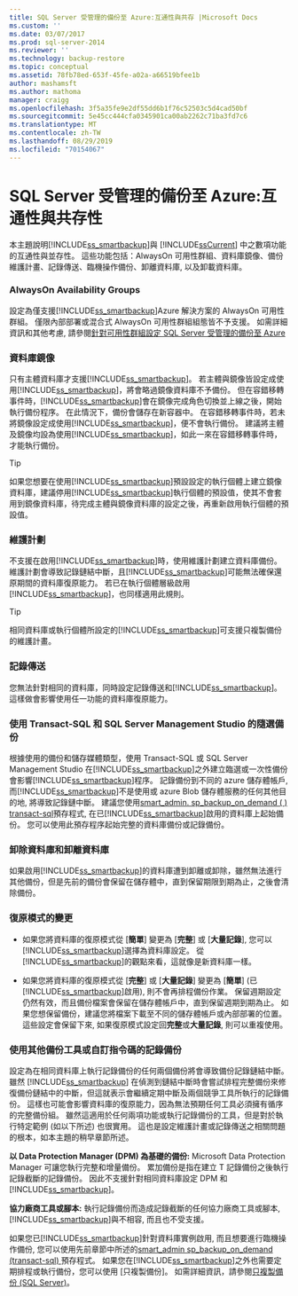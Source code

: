 ```yaml
---
title: SQL Server 受管理的備份至 Azure:互通性與共存 |Microsoft Docs
ms.custom: ''
ms.date: 03/07/2017
ms.prod: sql-server-2014
ms.reviewer: ''
ms.technology: backup-restore
ms.topic: conceptual
ms.assetid: 78fb78ed-653f-45fe-a02a-a66519bfee1b
author: mashamsft
ms.author: mathoma
manager: craigg
ms.openlocfilehash: 3f5a35fe9e2df55dd6b1f76c52503c5d4cad50bf
ms.sourcegitcommit: 5e45cc444cfa0345901ca00ab2262c71ba3fd7c6
ms.translationtype: MT
ms.contentlocale: zh-TW
ms.lasthandoff: 08/29/2019
ms.locfileid: "70154067"
---
```

# <a name="sql-server-managed-backup-to-azure-interoperability-and-coexistence"></a>SQL Server 受管理的備份至 Azure:互通性與共存性
  本主題說明[!INCLUDE[ss_smartbackup](../includes/ss-smartbackup-md.md)]與 [!INCLUDE[ssCurrent](../includes/sscurrent-md.md)] 中之數項功能的互通性與並存性。 這些功能包括：AlwaysOn 可用性群組、資料庫鏡像、備份維護計畫、記錄傳送、臨機操作備份、卸離資料庫, 以及卸載資料庫。  
  
### <a name="alwayson-availability-groups"></a>AlwaysOn Availability Groups  
 設定為僅支援[!INCLUDE[ss_smartbackup](../includes/ss-smartbackup-md.md)]Azure 解決方案的 AlwaysOn 可用性群組。 僅限內部部署或混合式 AlwaysOn 可用性群組組態皆不予支援。 如需詳細資訊和其他考慮, 請參閱[針對可用性群組設定 SQL Server 受管理的備份至 Azure](../../2014/database-engine/setting-up-sql-server-managed-backup-to-windows-azure-for-availability-groups.md)  
  
### <a name="database-mirroring"></a>資料庫鏡像  
 只有主體資料庫才支援[!INCLUDE[ss_smartbackup](../includes/ss-smartbackup-md.md)]。 若主體與鏡像皆設定成使用[!INCLUDE[ss_smartbackup](../includes/ss-smartbackup-md.md)]，將會略過鏡像資料庫不予備份。 但在容錯移轉事件時，[!INCLUDE[ss_smartbackup](../includes/ss-smartbackup-md.md)]會在鏡像完成角色切換並上線之後，開始執行備份程序。 在此情況下，備份會儲存在新容器中。 在容錯移轉事件時，若未將鏡像設定成使用[!INCLUDE[ss_smartbackup](../includes/ss-smartbackup-md.md)]，便不會執行備份。 建議將主體及鏡像均設為使用[!INCLUDE[ss_smartbackup](../includes/ss-smartbackup-md.md)]，如此一來在容錯移轉事件時，才能執行備份。  
  
> [!TIP]  
>  如果您想要在使用[!INCLUDE[ss_smartbackup](../includes/ss-smartbackup-md.md)]預設設定的執行個體上建立鏡像資料庫，建議停用[!INCLUDE[ss_smartbackup](../includes/ss-smartbackup-md.md)]執行個體的預設值，使其不會套用到鏡像資料庫，待完成主體與鏡像資料庫的設定之後，再重新啟用執行個體的預設值。  
  
### <a name="maintenance-plan"></a>維護計劃  
 不支援在啟用[!INCLUDE[ss_smartbackup](../includes/ss-smartbackup-md.md)]時，使用維護計劃建立資料庫備份。 維護計劃會導致記錄鏈結中斷，且[!INCLUDE[ss_smartbackup](../includes/ss-smartbackup-md.md)]可能無法確保還原期間的資料庫復原能力。 若已在執行個體層級啟用[!INCLUDE[ss_smartbackup](../includes/ss-smartbackup-md.md)]，也同樣適用此規則。  
  
> [!TIP]  
>  相同資料庫或執行個體所設定的[!INCLUDE[ss_smartbackup](../includes/ss-smartbackup-md.md)]可支援只複製備份的維護計畫。  
  
### <a name="log-shipping"></a>記錄傳送  
 您無法針對相同的資料庫，同時設定記錄傳送和[!INCLUDE[ss_smartbackup](../includes/ss-smartbackup-md.md)]。 這樣做會影響使用任一功能的資料庫復原能力。  
  
### <a name="ad-hoc-backups-using-transact-sql-and-sql-server-management-studio"></a>使用 Transact-SQL 和 SQL Server Management Studio 的隨選備份  
 根據使用的備份和儲存媒體類型，使用 Transact-SQL 或 SQL Server Management Studio 在[!INCLUDE[ss_smartbackup](../includes/ss-smartbackup-md.md)]之外建立臨選或一次性備份會影響[!INCLUDE[ss_smartbackup](../includes/ss-smartbackup-md.md)]程序。 記錄備份到不同的 azure 儲存體帳戶, 而[!INCLUDE[ss_smartbackup](../includes/ss-smartbackup-md.md)]不是使用或 azure Blob 儲存體服務的任何其他目的地, 將導致記錄鏈中斷。 建議您使用[smart_admin. sp_backup_on_demand &#40; &#41; transact-sql](/sql/relational-databases/system-stored-procedures/managed-backup-sp-backup-on-demand-transact-sql)預存程式, 在已[!INCLUDE[ss_smartbackup](../includes/ss-smartbackup-md.md)]啟用的資料庫上起始備份。 您可以使用此預存程序起始完整的資料庫備份或記錄備份。  
  
### <a name="drop-database-and-detach-database"></a>卸除資料庫和卸離資料庫  
 如果啟用[!INCLUDE[ss_smartbackup](../includes/ss-smartbackup-md.md)]的資料庫遭到卸離或卸除，雖然無法進行其他備份，但是先前的備份會保留在儲存體中，直到保留期限到期為止，之後會清除備份。  
  
### <a name="changes-to-recovery-model"></a>復原模式的變更  
  
-   如果您將資料庫的復原模式從 [**簡單**] 變更為 [**完整**] 或 [**大量記錄**], 您可以[!INCLUDE[ss_smartbackup](../includes/ss-smartbackup-md.md)]選擇為資料庫設定。 從[!INCLUDE[ss_smartbackup](../includes/ss-smartbackup-md.md)]的觀點來看，這就像是新資料庫一樣。  
  
-   如果您將資料庫的復原模式從 [**完整**] 或 [**大量記錄**] 變更為 [**簡單**] (已[!INCLUDE[ss_smartbackup](../includes/ss-smartbackup-md.md)]啟用), 則不會再排程備份作業。 保留週期設定仍然有效，而且備份檔案會保留在儲存體帳戶中，直到保留週期到期為止。 如果您想保留備份，建議您將檔案下載至不同的儲存體帳戶或內部部署的位置。 這些設定會保留下來, 如果復原模式設定回**完整**或**大量記錄**, 則可以重複使用。  
  
### <a name="log-backups-using-other-backup-tools-or-custom-scripts"></a>使用其他備份工具或自訂指令碼的記錄備份  
 設定為在相同資料庫上執行記錄備份的任何兩個備份將會導致備份記錄鏈結中斷。 雖然 [!INCLUDE[ss_smartbackup](../includes/ss-smartbackup-md.md)] 在偵測到鏈結中斷時會嘗試排程完整備份來修復備份鏈結中的中斷，但這就表示會繼續定期中斷及兩個競爭工具所執行的記錄備份。 這樣也可能會影響資料庫的復原能力，因為無法預期任何工具必須擁有循序的完整備份組。 雖然這適用於任何兩項功能或執行記錄備份的工具，但是對於執行特定範例 (如以下所述) 也很實用。 這也是設定維護計畫或記錄傳送之相關問題的根本，如本主題的稍早章節所述。  
  
 **以 Data Protection Manager (DPM) 為基礎的備份:** Microsoft Data Protection Manager 可讓您執行完整和增量備份。 累加備份是指在建立 T 記錄備份之後執行記錄截斷的記錄備份。 因此不支援針對相同資料庫設定 DPM 和[!INCLUDE[ss_smartbackup](../includes/ss-smartbackup-md.md)]。  
  
 **協力廠商工具或腳本:** 執行記錄備份而造成記錄截斷的任何協力廠商工具或腳本, [!INCLUDE[ss_smartbackup](../includes/ss-smartbackup-md.md)]與不相容, 而且也不受支援。  
  
 如果您已[!INCLUDE[ss_smartbackup](../includes/ss-smartbackup-md.md)]針對資料庫實例啟用, 而且想要進行臨機操作備份, 您可以使用先前章節中所述的[smart_admin sp_backup_on_demand &#40;transact-sql&#41; ](/sql/relational-databases/system-stored-procedures/managed-backup-sp-backup-on-demand-transact-sql)預存程式。 如果您在[!INCLUDE[ss_smartbackup](../includes/ss-smartbackup-md.md)]之外也需要定期排程或執行備份，您可以使用 [只複製備份]。  如需詳細資訊，請參閱[只複製備份 &#40;SQL Server&#41;](../relational-databases/backup-restore/copy-only-backups-sql-server.md)。  
  
  
